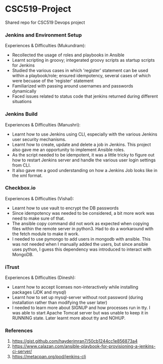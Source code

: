 # CSC519-Project
Shared repo for CSC519 Devops project


### Jenkins and Environment Setup
Experiences & Difficulties (Mukundram):
- Recollected the usage of roles and playbooks in Ansible
- Learnt scripting in groovy; integerated groovy scripts as startup scripts for Jenkins
- Studied the various cases in which 'register' statement can be used within a playbook/role; ensured idempotency, several cases of which were becuase of the 'register' statement
- Familiarized with passing around usernames and passwords dynamically
- Faced issues related to status code that jenkins returned during different situations


### Jenkins Build
Experiences & Difficulties (Manushri):
- Learnt how to use Jenkins using CLI, especially with the various Jenkins user security mechanisms.
- Learnt how to create, update and delete a job in Jenkins. This project also gave me an opportunity to implement Ansible roles. 
- As the script needed to be idempotent, it was a little tricky to figure out how to restart Jenkins server and handle the various user login settings from CLI.
- It also gave me a good understanding on how a Jenkins Job looks like in the xml format.


### Checkbox.io
Experiences & Difficulties (Vishal):
- Learnt how to use vault to encrypt the DB passwords
- Since idempotency was needed to be considered, a bit more work was need to make sure of that.
- The ansible copy command did not work as expected when copying files within the remote server in python3. Had to do a workaround with the fetch module to make it work.
- I needed to use pymongo to add users in mongodb with ansible. This was not needed when I manually added the users, but since ansible uses python, I guess this dependency was introduced to interact with MongoDB.


### iTrust
Experiences & Difficulties (Dinesh):
- Learnt how to accept licenses non-interactively while installing packages (JDK and mysql)
- Learnt how to set up mysql-server without root password (during installation rather than modifying the user later)
- I needed to learn more about SIGNUP and how processes run in tty. I was able to start Apache Tomcat server but was unable to keep it in RUNNING state. Later learnt more about tty and NOHUP.


### References
1. https://gist.github.com/hayderimran7/50cb1244cc1e856873a4
2. https://www.calazan.com/ansible-playbook-for-provisioning-a-jenkins-ci-server/
3. https://metacpan.org/pod/jenkins-cli
